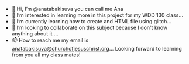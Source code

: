 - 👋 Hi, I’m @anatabakisuva you can call me Ana
- 👀 I’m interested in learning more in this project for my WDD 130 class...
- 🌱 I’m currently learning how to create and HTML file using glitch...
- 💞️ I’m looking to collaborate on this subject because I don't know anything about it ...
- 📫 How to reach me my email is anatabakisuva@churchofjesuschrist.org...
Looking forward to learning from you all my class mates!
<!---
anatabakisuva/anatabakisuva is a ✨ special ✨ repository because its `README.md` (this file) appears on your GitHub profile.
You can click the Preview link to take a look at your changes.
--->
